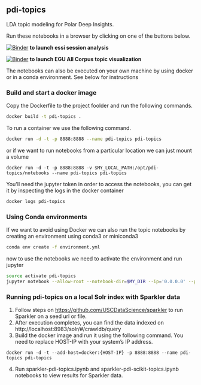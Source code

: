 ## pdi-topics

LDA topic modeling for Polar Deep Insights.

Run these notebooks in a browser by clicking on one of the buttons below.

[![Binder](https://mybinder.org/badge.svg)](https://mybinder.org/v2/gh/USCDataScience/pdi-topics/binder?filepath=notebooks%2Fpdi%2Fpdi-topics-egu-essi.ipynb)  __to launch essi session analysis__

[![Binder](https://mybinder.org/badge.svg)](https://mybinder.org/v2/gh/USCDataScience/pdi-topics/binder?filepath=notebooks%2Fpdi%2Fpdi-topics-egu-all-corpus.ipynb)  __to launch EGU All Corpus topic visualization__

The notebooks can also be executed on your own machine by using docker or in a conda environment. See below for instructions

### Build and start a docker image

Copy the Dockerfile to the project foolder and run the following commands.

```sh
docker build -t pdi-topics .
```

To run a container we use the following command.

```sh
docker run -d -t -p 8888:8888 --name pdi-topics pdi-topics
```

or if we want to run notebooks from a particular location we can just mount a volume

```
docker run -d -t -p 8888:8888 -v $MY_LOCAL_PATH:/opt/pdi-topics/notebooks --name pdi-topics pdi-topics
```

You'll need the jupyter token in order to access the notebooks, you can get it by inspecting the logs in the docker container

```sh
docker logs pdi-topics
```

### Using Conda environments

If we want to avoid using Docker we can also run the topic notebooks by creating an environment using conda3 or miniconda3

```sh
conda env create -f environment.yml
```
now to use the notebooks we need to activate the environment and run jupyter

```sh
source activate pdi-topics
jupyter notebook --allow-root --notebook-dir=$MY_DIR --ip='0.0.0.0' --port=8888 --no-browser
```

### Running pdi-topics on a local Solr index with Sparkler data

1. Follow steps on https://github.com/USCDataScience/sparkler to run Sparkler on a seed url or file.
2. After execution completes, you can find the data indexed on http://localhost:8983/solr/#/crawldb/query
3. Build the docker image and run it using the following command. You need to replace HOST-IP with your system’s IP address. 
```
docker run -d -t --add-host=docker:{HOST-IP} -p 8888:8888 --name pdi-topics pdi-topics
```
4. Run sparkler-pdi-topics.ipynb and sparkler-pdi-scikit-topics.ipynb notebooks to view results for Sparkler data.
